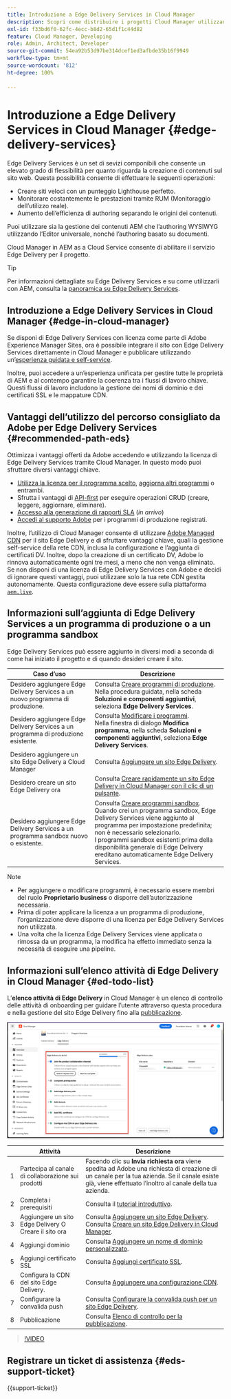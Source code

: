 ```yaml
---
title: Introduzione a Edge Delivery Services in Cloud Manager
description: Scopri come distribuire i progetti Cloud Manager utilizzando Edge Delivery Services.
exl-id: f33bd6f0-62fc-4ecc-b8d2-65d1f1c44d82
feature: Cloud Manager, Developing
role: Admin, Architect, Developer
source-git-commit: 54ea92b53d97be314dcef1ed3afbde35b16f9949
workflow-type: tm+mt
source-wordcount: '812'
ht-degree: 100%

---
```



# Introduzione a Edge Delivery Services in Cloud Manager {#edge-delivery-services}

Edge Delivery Services è un set di sevizi componibili che consente un elevato grado di flessibilità per quanto riguarda la creazione di contenuti sul sito web. Questa possibilità consente di effettuare le seguenti operazioni:

* Creare siti veloci con un punteggio Lighthouse perfetto.
* Monitorare costantemente le prestazioni tramite RUM (Monitoraggio dell’utilizzo reale).
* Aumento dell’efficienza di authoring separando le origini dei contenuti.

Puoi utilizzare sia la gestione dei contenuti AEM che l’authoring WYSIWYG utilizzando l’Editor universale, nonché l’authoring basato su documenti.

Cloud Manager in AEM as a Cloud Service consente di abilitare il servizio Edge Delivery per il progetto.

>[!TIP]
>
>Per informazioni dettagliate su Edge Delivery Services e su come utilizzarli con AEM, consulta la [panoramica su Edge Delivery Services](/help/edge/overview.md).

## Introduzione a Edge Delivery Services in Cloud Manager {#edge-in-cloud-manager}

Se disponi di Edge Delivery Services con licenza come parte di Adobe Experience Manager Sites, ora è possibile integrare il sito con Edge Delivery Services direttamente in Cloud Manager e pubblicare utilizzando un’[esperienza guidata e self-service](/help/implementing/cloud-manager/getting-access-to-aem-in-cloud/creating-production-programs.md).

Inoltre, puoi accedere a un’esperienza unificata per gestire tutte le proprietà di AEM e al contempo garantire la coerenza tra i flussi di lavoro chiave. Questi flussi di lavoro includono la gestione dei nomi di dominio e dei certificati SSL e le mappature CDN.

## Vantaggi dell’utilizzo del percorso consigliato da Adobe per Edge Delivery Services {#recommended-path-eds}

Ottimizza i vantaggi offerti da Adobe accedendo e utilizzando la licenza di Edge Delivery Services tramite Cloud Manager. In questo modo puoi sfruttare diversi vantaggi chiave.

* [Utilizza la licenza per il programma scelto](/help/implementing/cloud-manager/edge-delivery/add-edge-delivery-site.md), [aggiorna altri programmi](/help/implementing/cloud-manager/edge-delivery/manage-edge-delivery-sites.md) o entrambi.
* Sfrutta i vantaggi di [API-first](https://developer.adobe.com/experience-cloud/experience-manager-apis/) per eseguire operazioni CRUD (creare, leggere, aggiornare, eliminare).
* [Accesso alla generazione di rapporti SLA](/help/implementing/cloud-manager/sla-reporting.md) (*in arrivo*)
* [Accedi al supporto Adobe](/help/edge/overview.md#support-ticket) per i programmi di produzione registrati.

Inoltre, l’utilizzo di Cloud Manager consente di utilizzare [Adobe Managed CDN](/help/implementing/dispatcher/cdn.md#aem-managed-cdn) per il sito Edge Delivery e di sfruttare vantaggi chiave, quali la gestione self-service della rete CDN, inclusa la configurazione e l’aggiunta di certificati DV. Inoltre, dopo la creazione di un certificato DV, Adobe lo rinnova automaticamente ogni tre mesi, a meno che non venga eliminato. Se non disponi di una licenza di Edge Delivery Services con Adobe e decidi di ignorare questi vantaggi, puoi utilizzare solo la tua rete CDN gestita autonomamente. Questa configurazione deve essere sulla piattaforma [`aem.live`](https://www.aem.live/docs/go-live-checklist#cdn-configuration).

## Informazioni sull’aggiunta di Edge Delivery Services a un programma di produzione o a un programma sandbox

 Edge Delivery Services può essere aggiunto in diversi modi a seconda di come hai iniziato il progetto e di quando desideri creare il sito.

| Caso d’uso | Descrizione |
| --- | --- |
| Desidero aggiungere Edge Delivery Services a un nuovo programma di produzione. | Consulta [Creare programmi di produzione](/help/implementing/cloud-manager/getting-access-to-aem-in-cloud/creating-production-programs.md).<br>Nella procedura guidata, nella scheda **Soluzioni e componenti aggiuntivi**, seleziona **Edge Delivery Services**. |
| Desidero aggiungere Edge Delivery Services a un programma di produzione esistente. | Consulta [Modificare i programmi](/help/implementing/cloud-manager/getting-access-to-aem-in-cloud/editing-programs.md).<br>Nella finestra di dialogo **Modifica programma**, nella scheda **Soluzioni e componenti aggiuntivi**, seleziona **Edge Delivery Services**. |
| Desidero aggiungere un sito Edge Delivery a Cloud Manager | Consulta [Aggiungere un sito Edge Delivery](/help/implementing/cloud-manager/edge-delivery/add-edge-delivery-site.md). |
| Desidero creare un sito Edge Delivery ora | Consulta [Creare rapidamente un sito Edge Delivery in Cloud Manager con il clic di un pulsante](/help/implementing/cloud-manager/edge-delivery/create-edge-delivery-site.md). |
| Desidero aggiungere Edge Delivery Services a un programma sandbox nuovo o esistente. | Consulta [Creare programmi sandbox](/help/implementing/cloud-manager/getting-access-to-aem-in-cloud/creating-sandbox-programs.md).<br>Quando crei un programma sandbox, Edge Delivery Services viene aggiunto al programma per impostazione predefinita; non è necessario selezionarlo.<br>I programmi sandbox esistenti prima della disponibilità generale di Edge Delivery ereditano automaticamente Edge Delivery Services. |

>[!NOTE]
>
>* Per aggiungere o modificare programmi, è necessario essere membri del ruolo **Proprietario business** o disporre dell’autorizzazione necessaria.
>* Prima di poter applicare la licenza a un programma di produzione, l’organizzazione deve disporre di una licenza per Edge Delivery Services non utilizzata.
>* Una volta che la licenza Edge Delivery Services viene applicata o rimossa da un programma, la modifica ha effetto immediato senza la necessità di eseguire una pipeline.


## Informazioni sull’elenco attività di Edge Delivery in Cloud Manager {#ed-todo-list}

<!-- &#x2460; for "1" inside circle -->

L’**elenco attività di Edge Delivery** in Cloud Manager è un elenco di controllo delle attività di onboarding per guidare l’utente attraverso questa procedura e nella gestione del sito Edge Delivery fino alla [pubblicazione](/help/journey-onboarding/go-live-checklist.md).

![Elenco attività di un sito Edge Delivery in Cloud Manager](/help/implementing/cloud-manager/assets/cm-eds-todo-list.png)

|   | Attività | Descrizione |
| --- | --- | --- |
| 1 | Partecipa al canale di collaborazione sui prodotti | Facendo clic su **Invia richiesta ora** viene spedita ad Adobe una richiesta di creazione di un canale per la tua azienda. Se il canale esiste già, viene effettuato l’inoltro al canale della tua azienda. |
| 2 | Completa i prerequisiti | Consulta il [tutorial introduttivo](https://www.aem.live/developer/tutorial). |
| 3 | Aggiungere un sito Edge Delivery O <br>Creare il sito ora | Consulta [Aggiungere un sito Edge Delivery](#eds-add-site).<br>Consulta [Creare un sito Edge Delivery in Cloud Manager](/help/implementing/cloud-manager/edge-delivery/create-edge-delivery-site.md). |
| 4 | Aggiungi dominio | Consulta [Aggiungere un nome di dominio personalizzato](/help/implementing/cloud-manager/custom-domain-names/add-custom-domain-name.md). |
| 5 | Aggiungi certificato SSL | Consulta [Aggiungi certificato SSL](/help/implementing/cloud-manager/managing-ssl-certifications/add-ssl-certificate.md). |
| 6 | Configura la CDN del sito Edge Delivery. | Consulta [Aggiungere una configurazione CDN](/help/implementing/cloud-manager/cdn-configurations/add-cdn-config.md). |
| 7 | Configurare la convalida push | Consulta [Configurare la convalida push per un sito Edge Delivery](/help/implementing/cloud-manager/edge-delivery/cdn-setup-push-invalidation.md). |
| 8 | Pubblicazione | Consulta [Elenco di controllo per la pubblicazione](/help/edge/docs/go-live-checklist.md). |

>[!VIDEO](https://video.tv.adobe.com/v/3428020?learn=on)

## Registrare un ticket di assistenza {#eds-support-ticket}

{{support-ticket}}



